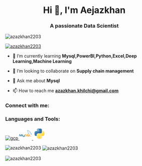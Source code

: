 <h1 align="center">Hi 👋, I'm Aejazkhan</h1>
<h3 align="center">A passionate Data Scientist</h3>

<p align="left"> <img src="https://komarev.com/ghpvc/?username=azazkhan2203&label=Profile%20views&color=0e75b6&style=flat" alt="azazkhan2203" /> </p>

<p align="left"> <a href="https://github.com/ryo-ma/github-profile-trophy"><img src="https://github-profile-trophy.vercel.app/?username=azazkhan2203" alt="azazkhan2203" /></a> </p>

- 🌱 I’m currently learning **Mysql,PowerBI,Python,Excel,Deep Learning,Machine Learning**

- 👯 I’m looking to collaborate on **Supply chain management**

- 💬 Ask me about **Mysql**

- 📫 How to reach me **azazkhan.khilchi@gmail.com**

<h3 align="left">Connect with me:</h3>
<p align="left">
</p>

<h3 align="left">Languages and Tools:</h3>
<p align="left"> <a href="https://cloud.google.com" target="_blank" rel="noreferrer"> <img src="https://www.vectorlogo.zone/logos/google_cloud/google_cloud-icon.svg" alt="gcp" width="40" height="40"/> </a> <a href="https://www.mysql.com/" target="_blank" rel="noreferrer"> <img src="https://raw.githubusercontent.com/devicons/devicon/master/icons/mysql/mysql-original-wordmark.svg" alt="mysql" width="40" height="40"/> </a> <a href="https://www.python.org" target="_blank" rel="noreferrer"> <img src="https://raw.githubusercontent.com/devicons/devicon/master/icons/python/python-original.svg" alt="python" width="40" height="40"/> </a> </p>

<p><img align="left" src="https://github-readme-stats.vercel.app/api/top-langs?username=azazkhan2203&show_icons=true&locale=en&layout=compact" alt="azazkhan2203" /></p>

<p>&nbsp;<img align="center" src="https://github-readme-stats.vercel.app/api?username=azazkhan2203&show_icons=true&locale=en" alt="azazkhan2203" /></p>

<p><img align="center" src="https://github-readme-streak-stats.herokuapp.com/?user=azazkhan2203&" alt="azazkhan2203" /></p>
